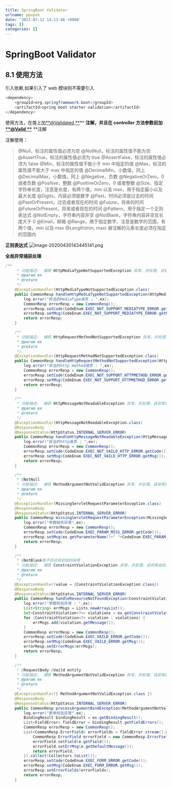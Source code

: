 ```yaml
---
title: SpringBoot Validator
urlname: ppvpxk
date: '2021-07-12 14:13:46 +0800'
tags: []
categories: []
---
```


# SpringBoot Validator

## 8.1 使用方法

引入依赖,如果引入了 web 模块则不需要引入

```java
<dependency>
	<groupId>org.springframework.boot</groupId>
	<artifactId>spring-boot-starter-validation</artifactId>
</dependency>
```

使用方法，在类上加[**@Validated **](https://www.yuque.com/Validated)\*\* **注解，并且在 controller 方法参数前加[**@Valid **](https://www.yuque.com/Valid)** \*\*注解

注解使用：

> @Null，标注的属性值必须为空
> @NotNull，标注的属性值不能为空
> @AssertTrue，标注的属性值必须为 true
> @AssertFalse，标注的属性值必须为 false
> @Min，标注的属性值不能小于 min 中指定的值
> @Max，标注的属性值不能大于 max 中指定的值
> @DecimalMin，小数值，同上
> @DecimalMax，小数值，同上
> @Negative，负数
> @NegativeOrZero，0 或者负数
> @Positive，整数
> @PositiveOrZero，0 或者整数
> @Size，指定字符串长度，注意是长度，有两个值，min 以及 max，用于指定最小以及最大长度
> @Digits，内容必须是数字
> @Past，时间必须是过去的时间
> @PastOrPresent，过去或者现在的时间
> @Future，将来的时间
> @FutureOrPresent，将来或者现在的时间
> @Pattern，用于指定一个正则表达式
> @NotEmpty，字符串内容非空
> @NotBlank，字符串内容非空且长度大于 0
> @Email，邮箱
> @Range，用于指定数字，注意是数字的范围，有两个值，min 以及 max
> @Length(min, max) 被注解的元素长度必须在指定的范围内

**正则表达式**
![image-20200430143445141.png](https://cdn.nlark.com/yuque/0/2020/png/635741/1590054043796-9a3b9750-4d25-4f3b-9187-760985e03aa1.png#height=338&id=MeDz6&margin=%5Bobject%20Object%5D&name=image-20200430143445141.png&originHeight=338&originWidth=976&originalType=binary∶=1&size=34451&status=done&style=none&width=976)

**全局异常捕获处理**

```java
/**
     * 功能描述:  捕获 HttpMediaTypeNotSupportedException 异常，并处理，该异常由验证框架抛出
     * @param ex
     * @return
     */
    @ExceptionHandler(HttpMediaTypeNotSupportedException.class)
    public CommonResp handleHttpMediaTypeNotSupportedException(HttpMediaTypeNotSupportedException ex) {
        log.error("非法的MediaType请求 : ",ex);
        CommonResp errorResp = new CommonResp();
        errorResp.setCode(CodeEnum.EXEC_NOT_SUPPORT_MEDIATYPE_ERROR.getCode());
        errorResp.setMsg(CodeEnum.EXEC_NOT_SUPPORT_MEDIATYPE_ERROR.getMsg());
        return errorResp;
    }

    /**
     * 功能描述:  捕获 HttpRequestMethodNotSupportedException 异常，并处理，该异常由验证框架抛出
     * @param ex
     * @return
     */
    @ExceptionHandler(HttpRequestMethodNotSupportedException.class)
    public CommonResp handleHttpRequestMethodNotSupportedException(HttpRequestMethodNotSupportedException ex) {
        log.error("非法的http method请求 : ",ex);
        CommonResp errorResp = new CommonResp();
        errorResp.setCode(CodeEnum.EXEC_NOT_SUPPORT_HTTPMETHOD_ERROR.getCode());
        errorResp.setMsg(CodeEnum.EXEC_NOT_SUPPORT_HTTPMETHOD_ERROR.getMsg());
        return errorResp;
    }

    /**
     * 功能描述:  捕获 HttpMessageNotReadableException 异常，并处理，该异常由验证框架抛出
     * @param ex
     * @return
     */
    @ExceptionHandler(HttpMessageNotReadableException.class)
    @ResponseBody
    @ResponseStatus(HttpStatus.INTERNAL_SERVER_ERROR)
    public CommonResp handleHttpMessageNotReadableException(HttpMessageNotReadableException ex) {
        log.error("非法的http请求 : ",ex);
        CommonResp errorResp = new CommonResp();
        errorResp.setCode(CodeEnum.EXEC_NOT_VAILD_HTTP_ERROR.getCode());
        errorResp.setMsg(CodeEnum.EXEC_NOT_VAILD_HTTP_ERROR.getMsg());
        return errorResp;
    }

    /**
     * @NotNull
     * 功能描述:  捕获 MethodArgumentNotValidException 异常，并处理，该异常由验证框架抛出
     * @param ex
     * @return
     */
    @ExceptionHandler(MissingServletRequestParameterException.class)
    @ResponseBody
    @ResponseStatus(HttpStatus.INTERNAL_SERVER_ERROR)
    public CommonResp missingServletRequestParameterException(MissingServletRequestParameterException ex){
        log.error("参数缺失异常",ex);
        CommonResp errorResp = new CommonResp();
        errorResp.setCode(CodeEnum.EXEC_PARAM_MISS_ERROR.getCode());
        errorResp.setMsg(ex.getParameterName()+" "+CodeEnum.EXEC_PARAM_MISS_ERROR.getMsg());
        return errorResp;
    }

    /**
     * @NotBlank等不符合校验规则异常
     * 功能描述:  捕获 ConstraintViolationException 异常，并处理，该异常由验证框架抛出
     * @param ex
     * @return
     */
    @ExceptionHandler(value = {ConstraintViolationException.class})
    @ResponseBody
    @ResponseStatus(HttpStatus.INTERNAL_SERVER_ERROR)
    public CommonResp handleResourceNotFoundException(ConstraintViolationException ex) {
        log.error("参数校验异常 : ",ex);
        List<String> errMsgs = Lists.newArrayList();
        Set<ConstraintViolation<?>> violations = ex.getConstraintViolations();
        for (ConstraintViolation<?> violation : violations) {
            errMsgs.add(violation.getMessage());
        }
        CommonResp errorResp = new CommonResp();
        errorResp.setCode(CodeEnum.EXEC_VAILD_ERROR.getCode());
        errorResp.setMsg(CodeEnum.EXEC_VAILD_ERROR.getMsg());
        errorResp.setErrorMsgs(errMsgs);
        return errorResp;
    }

    /**
     * @RequestBody @Vaild entity
     * 功能描述:  捕获 MethodArgumentNotValidException 异常，并处理，该异常由验证框架抛出
     * @param ex
     * @return
     */
    @ExceptionHandler({ MethodArgumentNotValidException.class })
    @ResponseBody
    @ResponseStatus(HttpStatus.INTERNAL_SERVER_ERROR)
    public CommonResp processArgumentBindException(MethodArgumentNotValidException ex) {
        log.error("表单校验异常",ex);
        BindingResult bindingResult = ex.getBindingResult();
        List<FieldError> fieldError = bindingResult.getFieldErrors();
        CommonResp errorResp = new CommonResp();
        List<CommonResp.ErrorField> errorFields = fieldError.stream().map(e -> {
            CommonResp.ErrorField errorField = new CommonResp.ErrorField();
            errorField.setField(e.getField());
            errorField.setErrMsg(e.getDefaultMessage());
            return errorField;
        }).collect(Collectors.toList());
        errorResp.setCode(CodeEnum.EXEC_FORM_ERROR.getCode());
        errorResp.setMsg(CodeEnum.EXEC_FORM_ERROR.getMsg());
        errorResp.setErrorFields(errorFields);
        return errorResp;
    }
```
